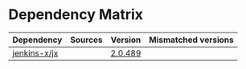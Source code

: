 # Dependency Matrix

Dependency | Sources | Version | Mismatched versions
---------- | ------- | ------- | -------------------
[jenkins-x/jx](https://github.com/jenkins-x/jx.git) |  | [2.0.489](https://github.com/jenkins-x/jx/releases/tag/v2.0.489) | 
